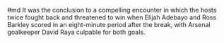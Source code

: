 #md
It was the conclusion to a compelling encounter in which the hosts twice fought back and threatened to win when Elijah Adebayo and Ross Barkley scored in an eight-minute period after the break, with Arsenal goalkeeper David Raya culpable for both goals.

